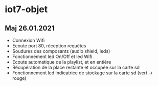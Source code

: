 # iot7-objet

## Maj 26.01.2021
*    Connexion Wifi
*    Ecoute port 80, réception requêtes
*    Soudures des composants (audio shield, leds)
*    Fonctionnement led On/Off et led Wifi
*    Ecoute automatique de la playlist, et en entière
*    Récupération de la place restante et occupée sur la carte sd
*    Fonctionnement led indicatrice de stockage sur la carte sd (vert -> rouge)
